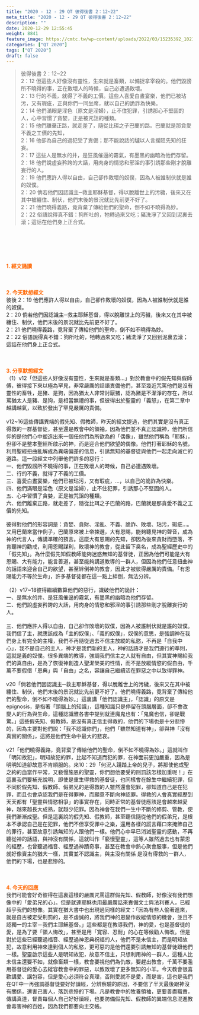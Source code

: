 ```yaml
---
title: "2020 - 12 - 29 QT 彼得後書 2：12~22"
meta_title: "2020 - 12 - 29 QT 彼得後書 2：12~22"
description: ""
date: 2020-12-29 12:55:45
weight: 8841
feature_image: https://cmtc.tw/wp-content/uploads/2022/03/15235392_10211799862337740_180693556567566654_o-1.webp
categories: ["QT 2020"]
tags: ["QT 2020"]
draft: false
---
```


<blockquote>彼得後書 2：12~22<br />
2：12 但這些人好像沒有靈性，生來就是畜類，以備捉拿宰殺的。他們毀謗所不曉得的事，正在敗壞人的時候，自己必遭遇敗壞。<br />
2：13 行的不義，就得了不義的工價。這些人喜愛白晝宴樂，他們已被玷污，又有瑕疵，正與你們一同坐席，就以自己的詭詐為快樂。<br />
2：14 他們滿眼是淫色（原文是淫婦），止不住犯罪，引誘那心不堅固的人，心中習慣了貪婪，正是被咒詛的種類。<br />
2：15 他們離棄正路，就走差了，隨從比珥之子巴蘭的路。巴蘭就是那貪愛不義之工價的先知，<br />
2：16 他卻為自己的過犯受了責備；那不能說話的驢以人言攔阻先知的狂妄。<br />
2：17 這些人是無水的井，是狂風催逼的霧氣，有墨黑的幽暗為他們存留。<br />
2：18 他們說虛妄矜誇的大話，用肉身的情慾和邪淫的事引誘那些剛才脫離妄行的人。<br />
2：19 他們應許人得以自由，自己卻作敗壞的奴僕，因為人被誰制伏就是誰的奴僕。<br />
2：20 倘若他們因認識主─救主耶穌基督，得以脫離世上的污穢，後來又在其中被纏住、制伏，他們末後的景況就比先前更不好了。<br />
2：21 他們曉得義路，竟背棄了傳給他們的聖命，倒不如不曉得為妙。<br />
2：22 俗語說得真不錯：狗所吐的，牠轉過來又吃；豬洗淨了又回到泥裏去滾；這話在他們身上正合式。</blockquote><br />
&nbsp;<br />
<br />
&nbsp;<br />
<br />
<span style="color: #ff6600;"><strong>1. </strong><strong>經文誦讀</strong></span><br />
<br />
<span style="color: #ff6600;"><strong> </strong></span><br />
<br />
<span style="color: #ff6600;"><strong>2. 今天默想</strong><strong>經文<br />
</strong></span>彼後 2：19 他們應許人得以自由，自己卻作敗壞的奴僕，因為人被誰制伏就是誰的奴僕。<br />
2：20 倘若他們因認識主─救主耶穌基督，得以脫離世上的污穢，後來又在其中被纏住、制伏，他們末後的景況就比先前更不好了。<br />
2：21 他們曉得義路，竟背棄了傳給他們的聖命，倒不如不曉得為妙。<br />
2：22 俗語說得真不錯：狗所吐的，牠轉過來又吃；豬洗淨了又回到泥裏去滾；這話在他們身上正合式。<br />
<br />
&nbsp;<br />
<br />
<span style="color: #ff6600;"><strong>3. 分享默想經文<br />
</strong></span>（1）v12「但這些人好像沒有靈性，生來就是畜類…」對於教會中的假先知與假師傅，彼得接下來以極為罕見，非常嚴厲的話語責備他們，甚至幾近咒罵他們是沒有靈性的畜牲，是豬、是狗，因為猶太人非常討厭猪，認為豬是不潔淨的存在，所以罵猶太人是豬、是狗，是相當無禮的事，但彼得出於聖靈的「義怒」，在第二章中越講越氣，以致於發出了罕見嚴厲的責備。<br />
<br />
v12~16這些傳講異端的假先知、假教師，昨天的經文提過，他們其實是沒有真正得救的一群基督徒，甚至還是教會中的領袖，因為他們並不真正認識神，他們所信仰的是他們心中塑造出來一個任他們為所欲為的「偶像」，雖然他們稱為「耶穌」，但卻不是整本聖經所啟示的神，而是迎合他們欲望的偶像。他們打著耶穌的名號，利用聖經扭曲亂解成為異端偏差的信息，引誘無知的基督徒與他們一起走向滅亡的道路。這一段經文中列舉他們許多的惡行：<br />
一、他們毀謗所不曉得的事，正在敗壞人的時候，自己必遭遇敗壞。<br />
二、行的不義，就得了不義的工價。<br />
三、喜愛白晝宴樂，他們已被玷污，又有瑕疵，…，以自己的詭詐為快樂。<br />
四、他們滿眼是淫色（原文是淫婦），止不住犯罪，引誘那心不堅固的人。<br />
五、心中習慣了貪婪，正是被咒詛的種類。<br />
六、他們離棄正路，就走差了，隨從比珥之子巴蘭的路，巴蘭就是那貪愛不義之工價的先知。<br />
<br />
彼得對他們的形容詞是：貪婪、貪財、淫亂、不義、詭詐、敗壞、玷污，瑕疵…。又用巴蘭來當作例子，巴蘭原來被上帝揀選，大有恩賜，能夠聽見神的聲音，成為神的代言人，傳講準確的預言。這麼大有恩賜的先知，卻因為後來貪財而墮落，不肯聽神的勸戒，利用恩賜謀利，敗壞神的教會，從此留下臭名，成為聖經歷史中的「假先知」。為什麼假先知假教師能夠迷惑無知的基督徒，正因為他們可能是大有恩賜、大有能力，能言善道，甚至能夠講道教導的一群人，但因為他們任意扭曲神的話語來迎合自己的欲望，甚至絆倒神的教會，因此才被彼得嚴厲的責備。「有恩賜能力不等於生命」，許多基督徒都在這一點上絆倒，無法分辨。<br />
<br />
（2）v17~18彼得繼續數算他們的惡行，識破他們的詭計：<br />
一、是無水的井、是狂風催逼的霧氣，有墨黑的幽暗為他們存留。<br />
二、他們說虛妄矜誇的大話，用肉身的情慾和邪淫的事引誘那些剛才脫離妄行的人。<br />
<br />
三、他們應許人得以自由，自己卻作敗壞的奴僕，因為人被誰制伏就是誰的奴僕。<br />
我們信了主，就應該成為「主的奴僕」、「義的奴僕」，奴僕的意思，是強調神在我們身上有完全的主權，我們不再隨從過去不信主放縱的私慾，不再是「自我中心」，我不是自己的主人，神才是我們新的主人，神的話語才是我們遵行的準則，這就是義的奴僕。很多異端的教導，強調我們信主之人就有自由，但其實神賜給我們的真自由，是為了恢復神創造人聖潔榮美的性情，而不是放縱情慾的假自由，千萬不要假借「恩典」與「自由」之名，容讓自己繼續活在罪惡之中以致得罪神。<br />
<br />
v20「倘若他們因認識主─救主耶穌基督，得以脫離世上的污穢，後來又在其中被纏住、制伏，他們末後的景況就比先前更不好了。他們曉得義路，竟背棄了傳給他們的聖命，倒不如不曉得為妙。」這裏講「他們認識主」，「認識」的原文是epignosis，是指著「頭腦上的知識」，這種知識只是停留在頭腦層面，卻不會改變人的行為與生命，這種認識雅各書中提到就連魔鬼也有：「鬼魔也信，卻是戰驚。」這些假先知、假教師，是沒有真正信主得救的，他們的下場也是十分悲慘的，因為主要對他們說：「我不認識你們」，他們「雖然知道有神」，卻與神「沒有真實的關係」，這將是他們生命中最大的悲哀。<br />
<br />
v21「他們曉得義路，竟背棄了傳給他們的聖命，倒不如不曉得為妙。」這就叫作「明知故犯」，明知故犯的罪，比起不知道而犯的罪，在神面前更加嚴重，因為是明明知道卻故意不肯順服的。來10：29「何況人踐踏上帝的兒子，將那使他成聖之約的血當作平常，又褻慢施恩的聖靈，你們想他要受的刑罰該怎樣加重呢！」在這裏我們要補充說明，即使是重生得救的基督徒，也同樣會在餘生中繼續犯罪，但不同於假先知、假教師、假弟兄的是得救的人雖然還會犯罪，卻知道自己是在犯罪，而且也會承認我們是在得罪神，而願意不斷向神認罪。得救的人會真實經歷到天天都有「聖靈與情慾相爭」的事實存在，同時正常的基督徒應該是會越來越愛神，越來越長大成熟，就越少犯罪。因為神會在我們一生中不斷的修剪、管教，使我們漸漸成聖。但是這裏說的假先知、假教師，甚至聽信隨從他們的假弟兄，是根本不承認自己是在犯罪，他們不但享受罪中之樂，還用各樣的謊言藉口來掩飾自己的罪行，甚至故意引誘無知的人跟他們一樣。他們心中早已消滅聖靈的感動，不再聽從神的話語，與神沒有關係，這就叫作「褻慢聖靈」，這等人雖然過去也有蒙恩的經歷，也曾聽過福音、經歷過神蹟奇事，甚至在教會中熱心聚會服事，但是他們就好像賣主的猶大一樣，其實並不認識主，與主沒有關係 是沒有得救的一群人，他們的下場，也是悲慘的。<br />
<br />
&nbsp;<br />
<br />
<span style="color: #ff6600;"><strong>4. 今天的回應<br />
</strong></span>我們可能會好奇彼得在這裏這樣的嚴厲咒罵這群假先知、假教師，好像沒有我們想像中的「愛弟兄的心」。但是就連耶穌也用最嚴厲話來責備文士與法利賽人，已經超乎我們的想像。其實在猶大書中也出現過同樣的經文：「因為有些人偷著進來，就是自古被定受刑罰的，是不虔誠的，將我們神的恩變作放縱情慾的機會，並且不認獨一的主宰－我們主耶穌基督。」這些都是在教導我們，神的愛，也是基督徒的愛，是為了要「領人悔改」，甚至是用「寬容、忍耐」的心在等候勸人悔改。但是對於這些已經聽過福音、經歷過神恩典祝福的人，他們不是未信主，而是明知故犯，故意利用神來達到個人的私慾，更可惡的是他們還要引誘無知的基督徒跟他們一樣。聖靈啟示這些人是明知故犯，故意不信主，只想利用神的一群人，這種人比未信主還要不如，就像畜類一樣，教會要視他們為仇敵，要趕出教會，千萬不要濫用基督徒的愛心去縱容教會中的罪惡，以致敗壞了更多無知的小羊。今天教會很喜歡講愛、講包容，但是愛心必須符合真理，否則愛就不是愛，而是害，這也是我們在QT中一再強調基督徒要好好讀經，分辨察驗的原因，不要信了半天最後跟神沒有關係，還害己害人，落到悲慘的下場。凡是教會中的牧養領袖，更要善盡職責，傳講真道，督責每個人自己好好讀經，也要防備假先知、假教師的異端信息混進教會毒害神的百姓，因為我們都要向主交帳。<br />
<br />
&nbsp;
        